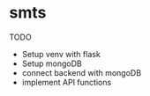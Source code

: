 # smts
TODO

* Setup venv with flask
* Setup mongoDB
* connect backend with mongoDB
* implement API functions
